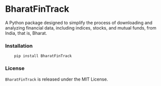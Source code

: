 # BharatFinTrack

A Python package designed to simplify the process of downloading and analyzing financial data, including indices, stocks, and mutual funds, from India, that is, Bharat.


### Installation

```
    pip install BharatFinTrack
```


### License

`BharatFinTrack` is released under the MIT License.